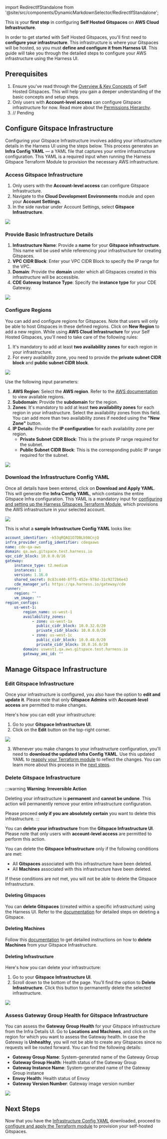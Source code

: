import RedirectIfStandalone from '@site/src/components/DynamicMarkdownSelector/RedirectIfStandalone';

<RedirectIfStandalone label="AWS" targetPage="/docs/cloud-development-environments/self-hosted-gitspaces/steps/gitspace-infra-ui" />

This is your **first step** in configuring **Self Hosted Gitspaces** on **AWS Cloud Infrastructure**. 

In order to get started with Self Hosted Gitspaces, you'll first need to **configure your infrastructure**. This infrastructure is where your Gitspaces will be hosted, so you must **define and configure it from Harness UI**. This guide will take you through the detailed steps to configure your AWS infrastructure using the Harness UI.

## Prerequisites

1. Ensure you've read through the [Overview & Key Concepts](/docs/cloud-development-environments/self-hosted-gitspaces/fundamentals.md) of Self Hosted Gitspaces. This will help you gain a deeper understanding of the basic concepts and setup steps.
2. Only users with **Account-level access** can configure Gitspace infrastructure for now. Read more about the [Permissions Hierarchy](https://developer.harness.io/docs/platform/role-based-access-control/rbac-in-harness#permissions-hierarchy-scopes).
3. // Pending

## Configure Gitspace Infrastructure

Configuring your Gitspace Infrastructure involves adding your infrastructure details in the Harness UI using the steps below. This process generates an **Infra Config YAML** — a YAML file that captures your entire infrastructure configuration. This YAML is a required input when running the Harness Gitspace Terraform Module to provision the necessary AWS infrastructure.

### Access Gitspace Infrastructure

1. Only users with the **Account-level access** can configure Gitspace Infrastructure.
2. Navigate to the **Cloud Development Environments** module and open your **Account Settings**.
3. In the side navbar under Account Settings, select **Gitspace Infrastructure**.

![](../static/access-gitspace-infra.png)

### Provide Basic Infrastructure Details

1. **Infrastructure Name**: Provide a **name** for your **Gitspace infrastructure**. This name will be used while referencing your infrastructure for creating Gitspaces.
2. **VPC CIDR Block**: Enter your VPC CIDR Block to specify the IP range for the VPC.
3. **Domain**: Provide the **domain** under which all Gitspaces created in this infrastructure will be accessible.
4. **CDE Gateway Instance Type**: Specify the **instance type** for your CDE Gateway.

![](./static/aws-hybrid-1.png)

### Configure Regions
You can add and configure regions for Gitspaces. Note that users will only be able to host Gitspaces in these defined regions. Click on **New Region** to add a new region. While using **AWS Cloud Infrastructure** for your Self Hosted Gitspaces, you'll need to take care of the following rules: 
1. It's mandatory to add at least **two availability zones** for each region in your infrastructure. 
2. For every availability zone, you need to provide the **private subnet CIDR block** and **public subnet CIDR block**. 

![](./static/aws-hybrid-2.png)

Use the following input parameters:
1. **AWS Region**: Select the **AWS region**. Refer to the [AWS documentation](https://docs.aws.amazon.com/AWSEC2/latest/UserGuide/using-regions-availability-zones.html) to view available regions.
2. **Subdomain**: Provide the **subdomain** for the region. 
3. **Zones**: It's mandatory to add at least **two availability zones** for each region in your infrastructure. Select the availability zones from this field. You can add more than two availability zones if needed using the **"New Zone"** button. 
4. **IP Details**: Provide the **IP configuration** for each availability zone per region. 
   - **Private Subnet CIDR Block**: This is the private IP range required for the subnet. 
   - **Public Subnet CIDR Block**: This is the corresponding public IP range required for the subnet.

![](./static/aws-hybrid-region-details.png)

### Download the Infrastructure Config YAML

Once all details have been entered, click on **Download and Apply YAML**. This will generate the **Infra Config YAML**, which contains the entire Gitspace Infra configuration. This YAML is a mandatory input for [configuring and setting up the Harness Gitspaces Terraform Module](/docs/cloud-development-environments/self-hosted-gitspaces/steps/gitspace-infra-terraform.md), which provisions the AWS infrastructure in your selected account.

![](./static/aws-hybrid-download-yaml.png)

This is what a **sample Infrastructure Config YAML** looks like: 
```YAML
account_identifier: -k53qRQAQ1O7DBLb9ACnjQ
infra_provider_config_identifier: cdeqaaws
name: cde-qa-aws
domain: qa.aws.gitspace.test.harness.io
vpc_cidr_block: 10.0.0.0/16
gateway:
    instance_type: t2.medium
    instances: 1
    version: 1.16.0
    shared_secret: 0c83c440-8ff5-452e-978d-31c9272b6e43
    cde_manager_url: https://qa.harness.io/gateway/cde
runner:
    region: ""
    vm_image: ""
region_configs:
    us-west-1:
        region_name: us-west-1
        availability_zones:
            - zone: us-west-1a
              public_cidr_block: 10.0.32.0/20
              private_cidr_block: 10.0.0.0/20
            - zone: us-west-1c
              public_cidr_block: 10.0.48.0/20
              private_cidr_block: 10.0.16.0/20
        domain: uswest1.qa.aws.gitspace.test.harness.io
        gateway_ami_id: ""
```

## Manage Gitspace Infrastructure

### Edit Gitspace Infrastructure
Once your infrastructure is configured, you also have the option to **edit and update it**. Please note that only **Gitspace Admins** with **Account-level access** are permitted to make changes.

Here's how you can edit your infrastructure: 
1. Go to your **Gitspace Infrastructure UI**. 
2. Click on the **Edit** button on the top-right corner. 

![](./static/aws-edit-infra.png)

3. Whenever you make changes to your infrastructure configuration, you'll need to **download the updated Infra Config YAML**.
Use this updated YAML to [reapply your Terraform module](/docs/cloud-development-environments/self-hosted-gitspaces/steps/gitspace-infra-terraform.md) to reflect the changes. You can learn more about this process in the [next steps](#next-steps).

### Delete Gitspace Infrastructure
:::warning **Warning: Irreversible Action**

Deleting your infrastructure is **permanent** and **cannot be undone**. This action will permanently remove your entire infrastructure configuration. 

Please proceed **only if you are absolutely certain** you want to delete this infrastructure.
:::

You can **delete your infrastructure** from the **Gitspace Infrastructure UI**. Please note that only users with **account-level access** are permitted to perform this action.

You can delete the **Gitspace Infrastructure** only if the following conditions are met:

* All **Gitspaces** associated with this infrastructure have been deleted.
* All **Machines** associated with this infrastructure have been deleted.

If these conditions are not met, you will not be able to delete the Gitspace Infrastructure.

#### Deleting Gitspaces
You can **delete Gitspaces** (created within a specific infrastructure) using the Harness UI. Refer to the [documentation](/docs/cloud-development-environments/manage-gitspaces/delete-gitspaces.md) for detailed steps on deleting a Gitspace.

#### Deleting Machines
Follow this [documentation](/docs/cloud-development-environments/self-hosted-gitspaces/steps/manage-self-hosted.md#delete-machines-from-gitspace-infrastructure) to get detailed instructions on how to **delete Machines** from your Gitspace Infrastructure. 

#### Deleting Infrastructure
Here's how you can delete your infrastructure: 
1. Go to your **Gitspace Infrastructure UI**. 
2. Scroll down to the bottom of the page. You'll find the option to **Delete Infrastructure**. Click this button to permanently delete the selected infrastructure.

![](./static/aws-delete-inra.png)

### Assess Gateway Group Health for Gitspace Infrastructure
You can assess the **Gateway Group Health** for your Gitspace infrastructure from the Infra Details UI. Go to **Locations and Machines**, and click on the region for which you want to assess the Gateway health. In case the Gateway is **Unhealthy**, you will not be able to create any Gitspaces since no requests will be routed forward. You can find the following details:

* **Gateway Group Name**: System-generated name of the Gateway Group
* **Gateway Group Health**: Health status of the Gateway Group
* **Gateway Instance Name**: System-generated name of the Gateway Group instance
* **Envoy Health**: Health status of Envoy
* **Gateway Version Number**: Gateway image version number

![](./static/aws-hyrbid-gateway-health.png)

## Next Steps
Now that you have the [Infrastructure Config YAML](#download-the-infrastructure-config-yaml) downloaded, proceed to [configure and apply the Terraform module](/docs/cloud-development-environments/self-hosted-gitspaces/steps/gitspace-infra-terraform.md) to provision your self-hosted Gitspaces.
